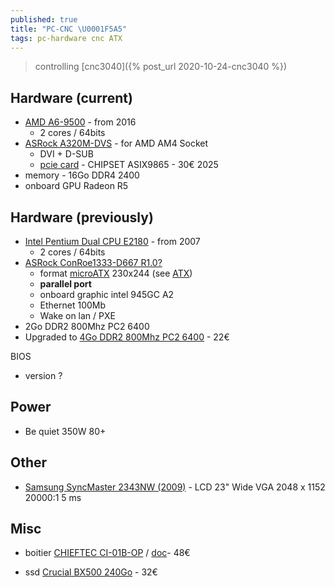 ```yaml
---
published: true
title: "PC-CNC \U0001F5A5"
tags: pc-hardware cnc ATX
---
```

> controlling [cnc3040]({% post_url 2020-10-24-cnc3040 %})

## Hardware (current)
- [AMD A6-9500](https://www.techpowerup.com/cpu-specs/a6-9500.c1959) -  from 2016 
	- 2 cores / 64bits 
- [ASRock A320M-DVS](https://www.asrock.com/MB/AMD/A320M-DVS%20R4.0/index.asp) - for AMD AM4 Socket
	- DVI + D-SUB
	- [pcie card](https://www.amazon.fr/dp/B0777QB62S) - CHIPSET ASIX9865 - 30€ 2025
- memory - 16Go DDR4 2400
- onboard GPU Radeon R5


## Hardware (previously)
- [Intel Pentium Dual CPU E2180](https://ark.intel.com/content/www/us/en/ark/products/31733/intel-pentium-processor-e2180-1m-cache-2-00-ghz-800-mhz-fsb.html) - from 2007
	- 2 cores / 64bits
- [ASRock ConRoe1333-D667 R1.0?](https://www.asrock.com/mb/Intel/ConRoe1333-D667%20R1.0/)
	- format [microATX](https://en.wikipedia.org/wiki/MicroATX) 230x244 (see [ATX](https://en.wikipedia.org/wiki/ATX))
	- **parallel port**
    - onboard graphic intel 945GC A2
    - Ethernet 100Mb
    - Wake on lan / PXE
- 2Go DDR2 800Mhz PC2 6400
- Upgraded to [4Go DDR2 800Mhz PC2 6400](https://www.amazon.fr/gp/product/B004LT6O56/ref=ppx_yo_dt_b_asin_title_o00_s01?ie=UTF8&psc=1) - 22€

BIOS 
- version ?

## Power
- Be quiet 350W 80+

## Other
- [Samsung SyncMaster 2343NW (2009)](https://www.amazon.fr/gp/product/B001KBYQZI/ref=ppx_yo_dt_b_asin_title_o05_s00?ie=UTF8&psc=1) - LCD 23" Wide VGA 2048 x 1152 20000:1 5 ms

## Misc
- boitier [CHIEFTEC CI-01B-OP](https://www.amazon.fr/gp/product/B01MYDU9SL/ref=ppx_yo_dt_b_asin_title_o00_s00?ie=UTF8&psc=1) / [doc](https://www.chieftec.eu/en/chassis/matx/gamer-series-matx/ci-01b-op.html)- 48€

- ssd [Crucial BX500 240Go](https://www.amazon.fr/gp/product/B07G3YNLJB/ref=ppx_yo_dt_b_asin_title_o00_s01?ie=UTF8&psc=1) - 32€
